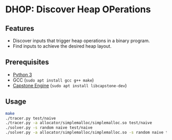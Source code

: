 # DHOP: Discover Heap OPerations

## Features

* Discover inputs that trigger heap operations in a binary program.
* Find inputs to achieve the desired heap layout.

## Prerequisites

* [Python 3](https://www.python.org/downloads/)
* GCC (`sudo apt install gcc g++ make`)
* [Capstone Engine](https://github.com/aquynh/capstone) (`sudo apt install libcapstone-dev`)

## Usage

```bash
make
./tracer.py test/naive
./tracer.py -a allocator/simplemalloc/simplemalloc.so test/naive
./solver.py -s random naive test/naive
./solver.py -a allocator/simplemalloc/simplemalloc.so -s random naive test/naive
```
